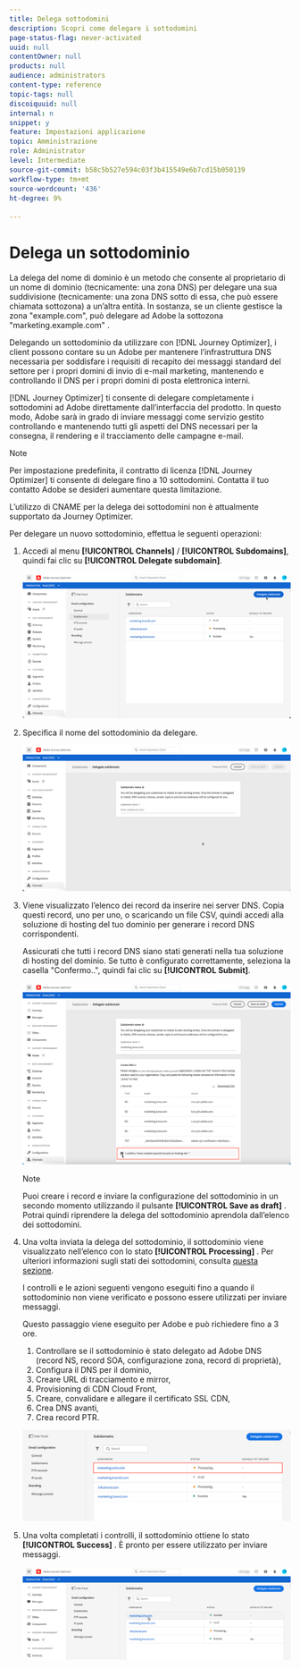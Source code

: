 ```yaml
---
title: Delega sottodomini
description: Scopri come delegare i sottodomini
page-status-flag: never-activated
uuid: null
contentOwner: null
products: null
audience: administrators
content-type: reference
topic-tags: null
discoiquuid: null
internal: n
snippet: y
feature: Impostazioni applicazione
topic: Amministrazione
role: Administrator
level: Intermediate
source-git-commit: b58c5b527e594c03f3b415549e6b7cd15b050139
workflow-type: tm+mt
source-wordcount: '436'
ht-degree: 9%

---
```



# Delega un sottodominio

La delega del nome di dominio è un metodo che consente al proprietario di un nome di dominio (tecnicamente: una zona DNS) per delegare una sua suddivisione (tecnicamente: una zona DNS sotto di essa, che può essere chiamata sottozona) a un’altra entità. In sostanza, se un cliente gestisce la zona &quot;example.com&quot;, può delegare ad Adobe la sottozona &quot;marketing.example.com&quot; .

Delegando un sottodominio da utilizzare con [!DNL Journey Optimizer], i client possono contare su un Adobe per mantenere l’infrastruttura DNS necessaria per soddisfare i requisiti di recapito dei messaggi standard del settore per i propri domini di invio di e-mail marketing, mantenendo e controllando il DNS per i propri domini di posta elettronica interni.

[!DNL Journey Optimizer] ti consente di delegare completamente i sottodomini ad Adobe direttamente dall’interfaccia del prodotto. In questo modo, Adobe sarà in grado di inviare messaggi come servizio gestito controllando e mantenendo tutti gli aspetti del DNS necessari per la consegna, il rendering e il tracciamento delle campagne e-mail.

>[!NOTE]
>
>Per impostazione predefinita, il contratto di licenza [!DNL Journey Optimizer] ti consente di delegare fino a 10 sottodomini. Contatta il tuo contatto Adobe se desideri aumentare questa limitazione.
>
>L’utilizzo di CNAME per la delega dei sottodomini non è attualmente supportato da Journey Optimizer.

Per delegare un nuovo sottodominio, effettua le seguenti operazioni:

1. Accedi al menu **[!UICONTROL Channels]** / **[!UICONTROL Subdomains]**, quindi fai clic su **[!UICONTROL Delegate subdomain]**.

   ![](../assets/subdomain-delegate.png)

1. Specifica il nome del sottodominio da delegare.

   ![](../assets/subdomain-name.png)

1. Viene visualizzato l’elenco dei record da inserire nei server DNS. Copia questi record, uno per uno, o scaricando un file CSV, quindi accedi alla soluzione di hosting del tuo dominio per generare i record DNS corrispondenti.

   Assicurati che tutti i record DNS siano stati generati nella tua soluzione di hosting del dominio. Se tutto è configurato correttamente, seleziona la casella &quot;Confermo..&quot;, quindi fai clic su **[!UICONTROL Submit]**.

   ![](../assets/subdomain-submit.png)

   >[!NOTE]
   >
   >Puoi creare i record e inviare la configurazione del sottodominio in un secondo momento utilizzando il pulsante **[!UICONTROL Save as draft]** . Potrai quindi riprendere la delega del sottodominio aprendola dall’elenco dei sottodomini.

1. Una volta inviata la delega del sottodominio, il sottodominio viene visualizzato nell’elenco con lo stato **[!UICONTROL Processing]** . Per ulteriori informazioni sugli stati dei sottodomini, consulta [questa sezione](access-subdomains.md).

   I controlli e le azioni seguenti vengono eseguiti fino a quando il sottodominio non viene verificato e possono essere utilizzati per inviare messaggi.

   Questo passaggio viene eseguito per Adobe e può richiedere fino a 3 ore.

   1. Controllare se il sottodominio è stato delegato ad Adobe DNS (record NS, record SOA, configurazione zona, record di proprietà),
   1. Configura il DNS per il dominio,
   1. Creare URL di tracciamento e mirror,
   1. Provisioning di CDN Cloud Front,
   1. Creare, convalidare e allegare il certificato SSL CDN,
   1. Crea DNS avanti,
   1. Crea record PTR.

   ![](../assets/subdomain-processing.png)

1. Una volta completati i controlli, il sottodominio ottiene lo stato **[!UICONTROL Success]** . È pronto per essere utilizzato per inviare messaggi.

   <!-- later on, users will be notified in Pulse -->

   ![](../assets/subdomain-notification.png)


